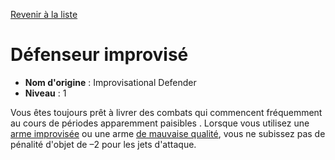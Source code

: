 [Revenir à la liste](list.md)

# Défenseur improvisé

 * **Nom d'origine** : Improvisational Defender
 * **Niveau** : 1


<p><span id="ctl00_MainContent_DetailedOutput">Vous êtes toujours prêt à livrer des combats qui commencent fréquemment au cours de périodes apparemment paisibles . Lorsque vous utilisez une <a href="https://2e.aonprd.com/Rules.aspx?ID=224">arme improvisée</a> ou une arme <a href="https://2e.aonprd.com/Rules.aspx?ID=197">de mauvaise qualité</a>, vous ne subissez pas de pénalité d'objet de –2 pour les jets d'attaque.&nbsp;</span></p>